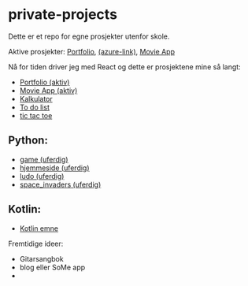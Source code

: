 # private-projects
Dette er et repo for egne prosjekter utenfor skole.

Aktive prosjekter: [Portfolio](koding/javascript/portfolio), [(azure-link)](https://victorious-tree-0a89db703.5.azurestaticapps.net), [Movie App](koding/javascript/movie-app)

Nå for tiden driver jeg med React og dette er prosjektene mine så langt:
- [Portfolio (aktiv)](koding/javascript/portfolio)
- [Movie App (aktiv)](koding/javascript/movie-app)
- [Kalkulator](koding/javascript/calculator)
- [To do list](koding/javascript/todo-list)
- [tic tac toe](koding/javascript/tic-tac-toe)

## Python:
- [game (uferdig)](koding/python/game)
- [hjemmeside (uferdig)](koding/python/hjemmeside)
- [ludo (uferdig)](koding/python/ludo)
- [space_invaders (uferdig)](koding/python/space_invaders)

## Kotlin:
- [Kotlin emne](https://github.com/MyDuon/IN2000)

Fremtidige ideer:
- Gitarsangbok
- blog eller SoMe app
- 
